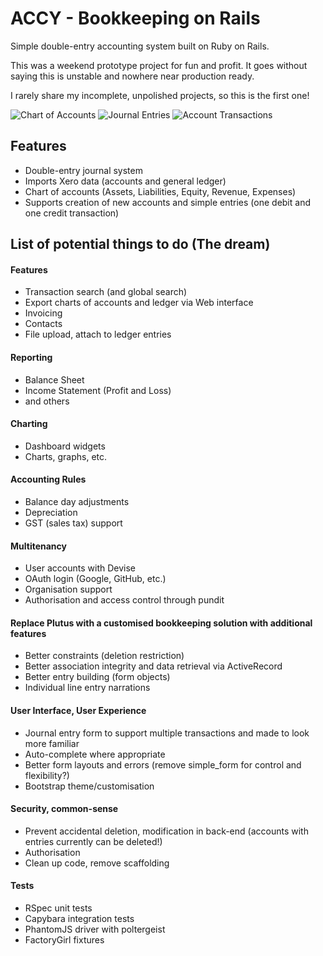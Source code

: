 ACCY - Bookkeeping on Rails
====

Simple double-entry accounting system built on Ruby on Rails.

This was a weekend prototype project for fun and profit.
It goes without saying this is unstable and nowhere near production ready.

I rarely share my incomplete, unpolished projects, so this is the first one!

![Chart of Accounts](https://raw.github.com/gchan/accy-rails/master/doc/images/chart-of-accounts.png)
![Journal Entries](https://raw.github.com/gchan/accy-rails/master/doc/images/journal-entries.png)
![Account Transactions](https://raw.github.com/gchan/accy-rails/master/doc/images/account-transactions.png)

## Features
* Double-entry journal system
* Imports Xero data (accounts and general ledger)
* Chart of accounts (Assets, Liabilities, Equity, Revenue, Expenses)
* Supports creation of new accounts and simple entries (one debit and one credit transaction)

##  List of potential things to do (The dream)

#### Features
* Transaction search (and global search)
* Export charts of accounts and ledger via Web interface
* Invoicing
* Contacts
* File upload, attach to ledger entries

#### Reporting
* Balance Sheet
* Income Statement (Profit and Loss)
* and others

#### Charting
* Dashboard widgets
* Charts, graphs, etc.

#### Accounting Rules
* Balance day adjustments
* Depreciation
* GST (sales tax) support

#### Multitenancy
* User accounts with Devise
* OAuth login (Google, GitHub, etc.)
* Organisation support
* Authorisation and access control through pundit

#### Replace Plutus with a customised bookkeeping solution with additional features
* Better constraints (deletion restriction)
* Better association integrity and data retrieval via ActiveRecord
* Better entry building (form objects)
* Individual line entry narrations

#### User Interface, User Experience
* Journal entry form to support multiple transactions and made to look more familiar
* Auto-complete where appropriate
* Better form layouts and errors (remove simple_form for control and flexibility?)
* Bootstrap theme/customisation

#### Security, common-sense
* Prevent accidental deletion, modification in back-end (accounts with entries currently can be deleted!)
* Authorisation
* Clean up code, remove scaffolding

#### Tests
* RSpec unit tests
* Capybara integration tests
* PhantomJS driver with poltergeist
* FactoryGirl fixtures
